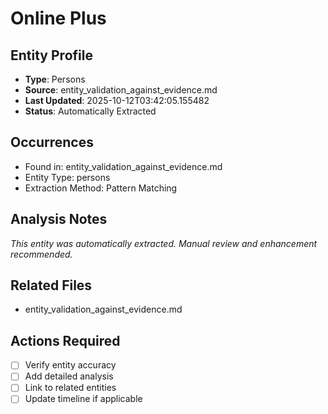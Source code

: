 # Online Plus

## Entity Profile
- **Type**: Persons
- **Source**: entity_validation_against_evidence.md
- **Last Updated**: 2025-10-12T03:42:05.155482
- **Status**: Automatically Extracted

## Occurrences
- Found in: entity_validation_against_evidence.md
- Entity Type: persons
- Extraction Method: Pattern Matching

## Analysis Notes
*This entity was automatically extracted. Manual review and enhancement recommended.*

## Related Files
- entity_validation_against_evidence.md

## Actions Required
- [ ] Verify entity accuracy
- [ ] Add detailed analysis
- [ ] Link to related entities
- [ ] Update timeline if applicable
